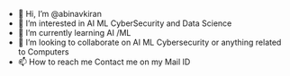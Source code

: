 - 👋 Hi, I’m @abinavkiran
- 👀 I’m interested in AI ML CyberSecurity and Data Science
- 🌱 I’m currently learning AI /ML
- 💞️ I’m looking to collaborate on AI ML Cybersecurity or anything related to Computers
- 📫 How to reach me Contact me on my Mail ID

<!---
abinavkiran/abinavkiran is a ✨ special ✨ repository because its `README.md` (this file) appears on your GitHub profile.
You can click the Preview link to take a look at your changes.
--->
